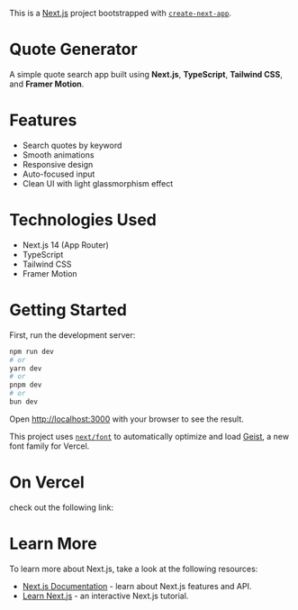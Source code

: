 This is a [Next.js](https://nextjs.org) project bootstrapped with [`create-next-app`](https://nextjs.org/docs/app/api-reference/cli/create-next-app).

#  Quote Generator

A simple quote search app built using **Next.js**, **TypeScript**, **Tailwind CSS**, and **Framer Motion**.


# Features
- Search quotes by keyword
- Smooth animations
- Responsive design
- Auto-focused input
- Clean UI with light glassmorphism effect

# Technologies Used
- Next.js 14 (App Router)
- TypeScript
- Tailwind CSS
- Framer Motion

# Getting Started

First, run the development server:

```bash
npm run dev
# or
yarn dev
# or
pnpm dev
# or
bun dev
```

Open [http://localhost:3000](http://localhost:3000) with your browser to see the result.

This project uses [`next/font`](https://nextjs.org/docs/app/building-your-application/optimizing/fonts) to automatically optimize and load [Geist](https://vercel.com/font), a new font family for Vercel.

# On Vercel

check out the following link:

# Learn More

To learn more about Next.js, take a look at the following resources:

- [Next.js Documentation](https://nextjs.org/docs) - learn about Next.js features and API.
- [Learn Next.js](https://nextjs.org/learn) - an interactive Next.js tutorial.


